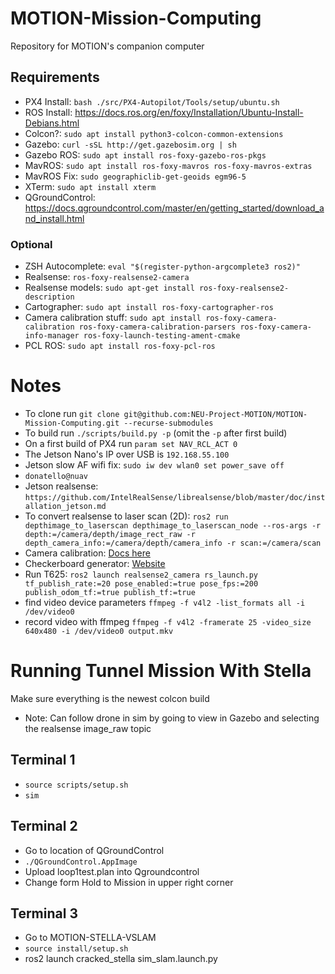 # MOTION-Mission-Computing
Repository for MOTION's companion computer

## Requirements
- PX4 Install: `bash ./src/PX4-Autopilot/Tools/setup/ubuntu.sh`
- ROS Install: https://docs.ros.org/en/foxy/Installation/Ubuntu-Install-Debians.html
- Colcon?: `sudo apt install python3-colcon-common-extensions`
- Gazebo: `curl -sSL http://get.gazebosim.org | sh`
- Gazebo ROS: `sudo apt install ros-foxy-gazebo-ros-pkgs`
- MavROS: `sudo apt install ros-foxy-mavros ros-foxy-mavros-extras`
- MavROS Fix: `sudo geographiclib-get-geoids egm96-5`
- XTerm: `sudo apt install xterm`
- QGroundControl: https://docs.qgroundcontrol.com/master/en/getting_started/download_and_install.html

### Optional
- ZSH Autocomplete: `eval "$(register-python-argcomplete3 ros2)"`
- Realsense: `ros-foxy-realsense2-camera`
- Realsense models: `sudo apt-get install ros-foxy-realsense2-description`
- Cartographer: `sudo apt install ros-foxy-cartographer-ros`
- Camera calibration stuff: `sudo apt install ros-foxy-camera-calibration ros-foxy-camera-calibration-parsers ros-foxy-camera-info-manager ros-foxy-launch-testing-ament-cmake`
- PCL ROS: `sudo apt install ros-foxy-pcl-ros`

# Notes
- To clone run `git clone git@github.com:NEU-Project-MOTION/MOTION-Mission-Computing.git --recurse-submodules`
- To build run `./scripts/build.py -p` (omit the `-p` after first build)
- On a first build of PX4 run `param set NAV_RCL_ACT 0` 
- The Jetson Nano's IP over USB is `192.168.55.100`
- Jetson slow AF wifi fix: `sudo iw dev wlan0 set power_save off`
- `donatello@nuav`
- Jetson realsense: `https://github.com/IntelRealSense/librealsense/blob/master/doc/installation_jetson.md`
- To convert realsense to laser scan (2D): `ros2 run depthimage_to_laserscan depthimage_to_laserscan_node --ros-args -r depth:=/camera/depth/image_rect_raw -r depth_camera_info:=/camera/depth/camera_info -r scan:=/camera/scan`
- Camera calibration: [Docs here](https://navigation.ros.org/tutorials/docs/camera_calibration.html)
- Checkerboard generator: [Website](https://calib.io/pages/camera-calibration-pattern-generator)
- Run T625: `ros2 launch realsense2_camera rs_launch.py tf_publish_rate:=20 pose_enabled:=true pose_fps:=200 publish_odom_tf:=true publish_tf:=true`
- find video device parameters `ffmpeg -f v4l2 -list_formats all -i /dev/video0`
- record video with ffmpeg `ffmpeg -f v4l2 -framerate 25 -video_size 640x480 -i /dev/video0 output.mkv`

# Running Tunnel Mission With Stella
Make sure everything is the newest colcon build
- Note: Can follow drone in sim by going to view in Gazebo and selecting the realsense image_raw topic
## Terminal 1
- ```source scripts/setup.sh```
- ```sim```
## Terminal 2
- Go to location of QGroundControl
- ```./QGroundControl.AppImage```
- Upload loop1test.plan into Qgroundcontrol
- Change form Hold to Mission in upper right corner
## Terminal 3
- Go to MOTION-STELLA-VSLAM
- ```source install/setup.sh```
- ros2 launch cracked_stella sim_slam.launch.py
